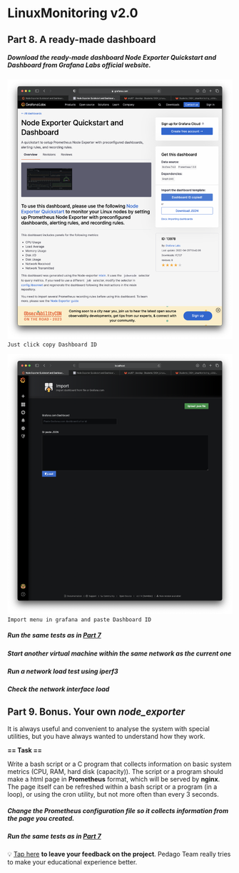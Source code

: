 # LinuxMonitoring v2.0

## Part 8. A ready-made dashboard

##### Download the ready-made dashboard *Node Exporter Quickstart and Dashboard* from **Grafana Labs** official website.

![part1.1](img/download.png "Grafana official site")
`Just click copy Dashboard ID`

![part1.2](img/import_grafana.png "Import menu in grafana")
`Import menu in grafana and paste Dashboard ID`

##### Run the same tests as in [Part 7](#part-7-prometheus-and-grafana)

##### Start another virtual machine within the same network as the current one
##### Run a network load test using **iperf3**

##### Check the network interface load


## Part 9. Bonus. Your own *node_exporter*

It is always useful and convenient to analyse the system with special utilities, but you have always wanted to understand how they work.

**== Task ==**

Write a bash script or a C program that collects information on basic system metrics (CPU, RAM, hard disk (capacity)). The script or a program should make a html page in **Prometheus** format, which will be served by **nginx**. \
The page itself can be refreshed within a bash script or a program (in a loop), or using the cron utility, but not more often than every 3 seconds.

##### Change the **Prometheus** configuration file so it collects information from the page you created.

##### Run the same tests as in [Part 7](#part-7-prometheus-and-grafana)


💡 [Tap here](https://forms.yandex.ru/u/6357f4efd0468834861f10cd/) **to leave your feedback on the project**. Pedago Team really tries to make your educational experience better.
